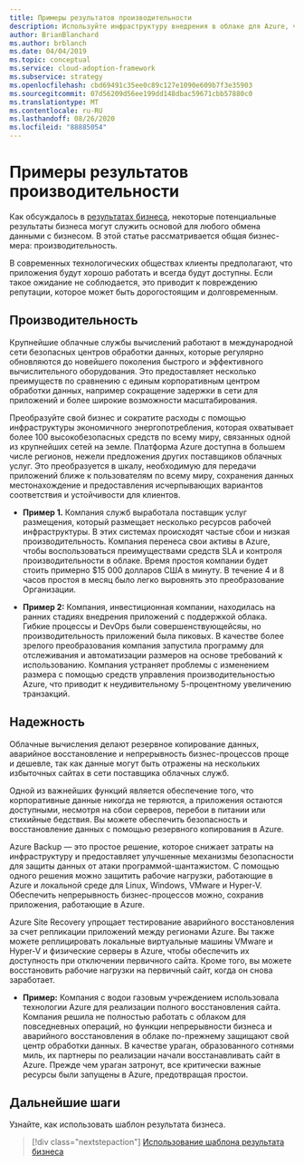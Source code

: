 ```yaml
---
title: Примеры результатов производительности
description: Используйте инфраструктуру внедрения в облаке для Azure, чтобы оценить результаты производительности в контексте преобразования облака.
author: BrianBlanchard
ms.author: brblanch
ms.date: 04/04/2019
ms.topic: conceptual
ms.service: cloud-adoption-framework
ms.subservice: strategy
ms.openlocfilehash: cbd69491c35ee0c89c127e1090e609b7f3e35903
ms.sourcegitcommit: 07d56209d56ee199dd148dbac59671cbb57880c0
ms.translationtype: MT
ms.contentlocale: ru-RU
ms.lasthandoff: 08/26/2020
ms.locfileid: "88885054"
---
```

# <a name="examples-of-performance-outcomes"></a>Примеры результатов производительности

Как обсуждалось в [результатах бизнеса](./index.md), некоторые потенциальные результаты бизнеса могут служить основой для любого обмена данными с бизнесом. В этой статье рассматривается общая бизнес-мера: производительность.

В современных технологических обществах клиенты предполагают, что приложения будут хорошо работать и всегда будут доступны. Если такое ожидание не соблюдается, это приводит к повреждению репутации, которое может быть дорогостоящим и долговременным.

## <a name="performance"></a>Производительность

Крупнейшие облачные службы вычислений работают в международной сети безопасных центров обработки данных, которые регулярно обновляются до новейшего поколения быстрого и эффективного вычислительного оборудования. Это предоставляет несколько преимуществ по сравнению с единым корпоративным центром обработки данных, например сокращение задержки в сети для приложений и более широкие возможности масштабирования.

Преобразуйте свой бизнес и сократите расходы с помощью инфраструктуры экономичного энергопотребления, которая охватывает более 100 высокобезопасных средств по всему миру, связанных одной из крупнейших сетей на земле. Платформа Azure доступна в большем числе регионов, нежели предложения других поставщиков облачных услуг. Это преобразуется в шкалу, необходимую для передачи приложений ближе к пользователям по всему миру, сохранения данных местонахождение и предоставления исчерпывающих вариантов соответствия и устойчивости для клиентов.

- **Пример 1.** Компания служб выработала поставщик услуг размещения, который размещает несколько ресурсов рабочей инфраструктуры. В этих системах происходят частые сбои и низкая производительность. Компания перенеса свои активы в Azure, чтобы воспользоваться преимуществами средств SLA и контроля производительности в облаке. Время простоя компании будет стоить примерно $15 000 долларов США в минуту. В течение 4 и 8 часов простоя в месяц было легко выровнять это преобразование Организации.

- **Пример 2:** Компания, инвестиционная компании, находилась на ранних стадиях внедрения приложений с поддержкой облака. Гибкие процессы и DevOps были совершенствующейсяы, но производительность приложений была пиковых. В качестве более зрелого преобразования компания запустила программу для отслеживания и автоматизации размеров на основе требований к использованию. Компания устраняет проблемы с изменением размера с помощью средств управления производительностью Azure, что приводит к неудивительному 5-процентному увеличению транзакций.

## <a name="reliability"></a>Надежность

Облачные вычисления делают резервное копирование данных, аварийное восстановление и непрерывность бизнес-процессов проще и дешевле, так как данные могут быть отражены на нескольких избыточных сайтах в сети поставщика облачных служб.

Одной из важнейших функций является обеспечение того, что корпоративные данные никогда не теряются, а приложения остаются доступными, несмотря на сбои серверов, перебои в питании или стихийные бедствия. Вы можете обеспечить безопасность и восстановление данных с помощью резервного копирования в Azure.

Azure Backup — это простое решение, которое снижает затраты на инфраструктуру и предоставляет улучшенные механизмы безопасности для защиты данных от атаки программой-шантажистом. С помощью одного решения можно защитить рабочие нагрузки, работающие в Azure и локальной среде для Linux, Windows, VMware и Hyper-V. Обеспечить непрерывность бизнес-процессов можно, сохранив приложения, работающие в Azure.

Azure Site Recovery упрощает тестирование аварийного восстановления за счет репликации приложений между регионами Azure. Вы также можете реплицировать локальные виртуальные машины VMware и Hyper-V и физические серверы в Azure, чтобы обеспечить их доступность при отключении первичного сайта. Кроме того, вы можете восстановить рабочие нагрузки на первичный сайт, когда он снова заработает.

- **Пример:** Компания с водои газовым учреждением использовала технологии Azure для реализации полного восстановления сайта. Компания решила не полностью работать с облаком для повседневных операций, но функции непрерывности бизнеса и аварийного восстановления в облаке по-прежнему защищают свой центр обработки данных. В качестве ураган, образованного сотнями миль, их партнеры по реализации начали восстанавливать сайт в Azure. Прежде чем ураган затронут, все критически важные ресурсы были запущены в Azure, предотвращая простои.

## <a name="next-steps"></a>Дальнейшие шаги

Узнайте, как использовать шаблон результата бизнеса.

> [!div class="nextstepaction"]
> [Использование шаблона результата бизнеса](./business-outcome-template.md)
